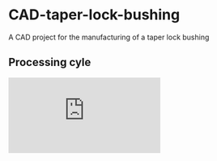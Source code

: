 # CAD-taper-lock-bushing
A CAD project for the manufacturing of a taper lock bushing

## Processing cyle
![processing-cycle](https://github.com/alberts96/CAD-taper-lock-bushing/blob/main/processing-cycle.pdf)


